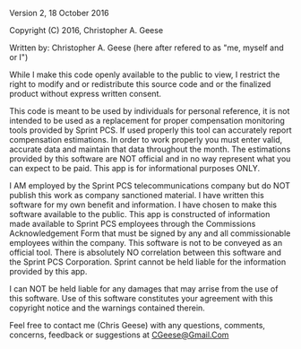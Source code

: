 Version 2, 18 October 2016

Copyright (C) 2016, Christopher A. Geese

Written by: Christopher A. Geese (here after refered to as "me, myself and or I")

While I make this code openly available to the public to view, I restrict the right to modify and or redistribute this source code and or the finalized product without express written consent.

This code is meant to be used by individuals for personal reference, it is not intended to be used as a replacement for proper compensation monitoring tools provided by Sprint PCS. If used properly this tool can accurately report compensation estimations. In order to work properly you must enter valid, accurate data and maintain that data throughout the month. The estimations provided by this software are NOT official and in no way represent what you can expect to be paid. This app is for informational purposes ONLY.

I AM employed by the Sprint PCS telecommunications company but do NOT publish this work as company sanctioned material. I have written this software for my own benefit and information. I have chosen to make this software available to the public. This app is constructed of information made available to Sprint PCS employees through the Commissions Acknowledgement Form that must be signed by any and all commissionable employees within the company. This software is not to be conveyed as an official tool. There is absolutely NO correlation between this software and the Sprint PCS Corporation. Sprint cannot be held liable for the information provided by this app.

I can NOT be held liable for any damages that may arrise from the use of this software. Use of this software constitutes your agreement with this copyright notice and the warnings contained therein.

Feel free to contact me (Chris Geese) with any questions, comments, concerns, feedback or suggestions at
CGeese@Gmail.Com
